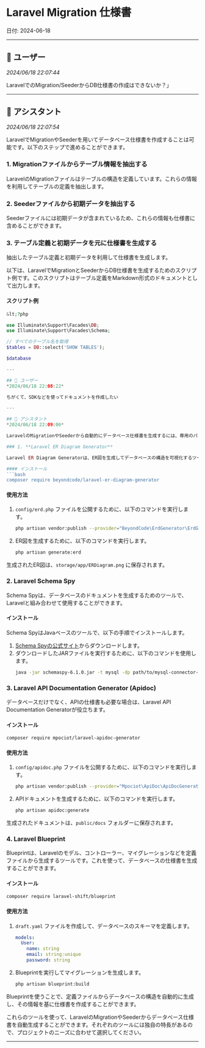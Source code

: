 # Laravel Migration 仕様書

日付: 2024-06-18

---

## 👤 ユーザー
*2024/06/18 22:07:44*

LaravelでのMigration/SeederからDB仕様書の作成はできないか？」

---

## 🤖 アシスタント
*2024/06/18 22:07:54*

LaravelでMigrationやSeederを用いてデータベース仕様書を作成することは可能です。以下のステップで進めることができます。

### 1. Migrationファイルからテーブル情報を抽出する
LaravelのMigrationファイルはテーブルの構造を定義しています。これらの情報を利用してテーブルの定義を抽出します。

### 2. Seederファイルから初期データを抽出する
Seederファイルには初期データが含まれているため、これらの情報も仕様書に含めることができます。

### 3. テーブル定義と初期データを元に仕様書を生成する
抽出したテーブル定義と初期データを利用して仕様書を生成します。

以下は、LaravelでMigrationとSeederからDB仕様書を生成するためのスクリプト例です。このスクリプトはテーブル定義をMarkdown形式のドキュメントとして出力します。

#### スクリプト例

```php
&lt;?php

use Illuminate\Support\Facades\DB;
use Illuminate\Support\Facades\Schema;

// すべてのテーブル名を取得
$tables = DB::select('SHOW TABLES');

$database

---

## 👤 ユーザー
*2024/06/18 22:08:22*

ちがくて、SDKなどを使ってドキュメントを作成したい

---

## 🤖 アシスタント
*2024/06/18 22:09:06*

LaravelのMigrationやSeederから自動的にデータベース仕様書を生成するには、専用のパッケージやSDKを利用することが便利です。以下に、そのようなツールの一例と使用方法を紹介します。

### 1. **Laravel ER Diagram Generator**

Laravel ER Diagram Generatorは、ER図を生成してデータベースの構造を可視化するツールです。これを使って、データベースの構造を視覚的に把握することができます。

#### インストール
```bash
composer require beyondcode/laravel-er-diagram-generator
```

#### 使用方法
1. `config/erd.php` ファイルを公開するために、以下のコマンドを実行します。
    ```bash
    php artisan vendor:publish --provider="BeyondCode\ErdGenerator\ErdGeneratorServiceProvider"
    ```

2. ER図を生成するために、以下のコマンドを実行します。
    ```bash
    php artisan generate:erd
    ```

生成されたER図は、`storage/app/ERDiagram.png` に保存されます。

### 2. **Laravel Schema Spy**

Schema Spyは、データベースのドキュメントを生成するためのツールで、Laravelと組み合わせて使用することができます。

#### インストール
Schema SpyはJavaベースのツールで、以下の手順でインストールします。

1. [Schema Spyの公式サイト](http://schemaspy.org/)からダウンロードします。
2. ダウンロードしたJARファイルを実行するために、以下のコマンドを使用します。
    ```bash
    java -jar schemaspy-6.1.0.jar -t mysql -dp path/to/mysql-connector-java.jar -host localhost -db database_name -u username -p password -o output_directory
    ```

### 3. **Laravel API Documentation Generator (Apidoc)**

データベースだけでなく、APIの仕様書も必要な場合は、Laravel API Documentation Generatorが役立ちます。

#### インストール
```bash
composer require mpociot/laravel-apidoc-generator
```

#### 使用方法
1. `config/apidoc.php` ファイルを公開するために、以下のコマンドを実行します。
    ```bash
    php artisan vendor:publish --provider="Mpociot\ApiDoc\ApiDocGeneratorServiceProvider" --tag=config
    ```

2. APIドキュメントを生成するために、以下のコマンドを実行します。
    ```bash
    php artisan apidoc:generate
    ```

生成されたドキュメントは、`public/docs` フォルダーに保存されます。

### 4. **Laravel Blueprint**

Blueprintは、Laravelのモデル、コントローラー、マイグレーションなどを定義ファイルから生成するツールです。これを使って、データベースの仕様書を生成することができます。

#### インストール
```bash
composer require laravel-shift/blueprint
```

#### 使用方法
1. `draft.yaml` ファイルを作成して、データベースのスキーマを定義します。
    ```yaml
    models:
      User:
        name: string
        email: string:unique
        password: string
    ```

2. Blueprintを実行してマイグレーションを生成します。
    ```bash
    php artisan blueprint:build
    ```

Blueprintを使うことで、定義ファイルからデータベースの構造を自動的に生成し、その情報を基に仕様書を作成することができます。

これらのツールを使って、LaravelのMigrationやSeederからデータベース仕様書を自動生成することができます。それぞれのツールには独自の特長があるので、プロジェクトのニーズに合わせて選択してください。

---
